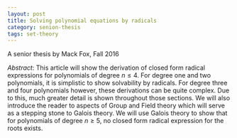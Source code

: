 ```yaml
---
layout: post
title: Solving polynomial equations by radicals
category: senion-thesis
tags: set-theory
---
```


A senior thesis by Mack Fox, Fall 2016<!--more-->

*Abstract*: This article will show the derivation of closed form radical expressions for polynomials of degree $n\leq4$. For degree one and two polynomials, it is simplistic to show solvability by radicals. For degree three and four polynomials however, these derivations can be quite complex. Due to this, much greater detail is shown throughout those sections. We will also introduce the reader to aspects of Group and Field theory which will serve as a stepping stone to Galois theory. We will use Galois theory to show that for polynomials of degree $n\geq5$, no closed form radical expression for the roots exists.
